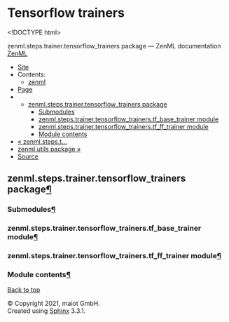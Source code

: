 # Tensorflow trainers

&lt;!DOCTYPE html&gt;

zenml.steps.trainer.tensorflow\_trainers package — ZenML documentation  [ZenML](https://github.com/maiot-io/zenml/tree/0fca34f6616b273418e2980345bafb695e3c6d88/docs/sphinx_docs/_build/html/index.html)

*  [Site](https://github.com/maiot-io/zenml/tree/0fca34f6616b273418e2980345bafb695e3c6d88/docs/sphinx_docs/_build/html/index.html)
  * Contents:
    * [zenml](https://github.com/maiot-io/zenml/tree/0fca34f6616b273418e2980345bafb695e3c6d88/docs/sphinx_docs/_build/html/modules.html)
*  [Page](zenml.steps.trainer.tensorflow_trainers.md)
  * * [zenml.steps.trainer.tensorflow\_trainers package](zenml.steps.trainer.tensorflow_trainers.md)
      * [Submodules](zenml.steps.trainer.tensorflow_trainers.md#submodules)
      * [zenml.steps.trainer.tensorflow\_trainers.tf\_base\_trainer module](zenml.steps.trainer.tensorflow_trainers.md#zenml-steps-trainer-tensorflow-trainers-tf-base-trainer-module)
      * [zenml.steps.trainer.tensorflow\_trainers.tf\_ff\_trainer module](zenml.steps.trainer.tensorflow_trainers.md#zenml-steps-trainer-tensorflow-trainers-tf-ff-trainer-module)
      * [Module contents](zenml.steps.trainer.tensorflow_trainers.md#module-contents)
* [ « zenml.steps.t...](zenml.steps.trainer.pytorch_trainers.md)
* [ zenml.utils package »](../../zenml.utils/)
*  [Source](https://github.com/maiot-io/zenml/tree/0fca34f6616b273418e2980345bafb695e3c6d88/docs/sphinx_docs/_build/html/_sources/zenml.steps.trainer.tensorflow_trainers.rst.txt)

## zenml.steps.trainer.tensorflow\_trainers package[¶](zenml.steps.trainer.tensorflow_trainers.md#zenml-steps-trainer-tensorflow-trainers-package)

### Submodules[¶](zenml.steps.trainer.tensorflow_trainers.md#submodules)

### zenml.steps.trainer.tensorflow\_trainers.tf\_base\_trainer module[¶](zenml.steps.trainer.tensorflow_trainers.md#zenml-steps-trainer-tensorflow-trainers-tf-base-trainer-module)

### zenml.steps.trainer.tensorflow\_trainers.tf\_ff\_trainer module[¶](zenml.steps.trainer.tensorflow_trainers.md#zenml-steps-trainer-tensorflow-trainers-tf-ff-trainer-module)

### Module contents[¶](zenml.steps.trainer.tensorflow_trainers.md#module-contents)

 [Back to top](zenml.steps.trainer.tensorflow_trainers.md)

 © Copyright 2021, maiot GmbH.  
 Created using [Sphinx](http://sphinx-doc.org/) 3.3.1.  


